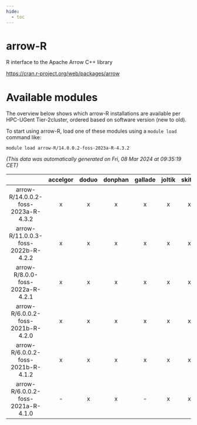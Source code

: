 ```yaml
---
hide:
  - toc
---
```


arrow-R
=======


R interface to the Apache Arrow C++ library

https://cran.r-project.org/web/packages/arrow
# Available modules


The overview below shows which arrow-R installations are available per HPC-UGent Tier-2cluster, ordered based on software version (new to old).

To start using arrow-R, load one of these modules using a `module load` command like:

```shell
module load arrow-R/14.0.0.2-foss-2023a-R-4.3.2
```

*(This data was automatically generated on Fri, 08 Mar 2024 at 09:35:19 CET)*  

| |accelgor|doduo|donphan|gallade|joltik|skitty|
| :---: | :---: | :---: | :---: | :---: | :---: | :---: |
|arrow-R/14.0.0.2-foss-2023a-R-4.3.2|x|x|x|x|x|x|
|arrow-R/11.0.0.3-foss-2022b-R-4.2.2|x|x|x|x|x|x|
|arrow-R/8.0.0-foss-2022a-R-4.2.1|x|x|x|x|x|x|
|arrow-R/6.0.0.2-foss-2021b-R-4.2.0|x|x|x|x|x|x|
|arrow-R/6.0.0.2-foss-2021b-R-4.1.2|x|x|x|x|x|x|
|arrow-R/6.0.0.2-foss-2021a-R-4.1.0|-|x|x|-|x|x|
